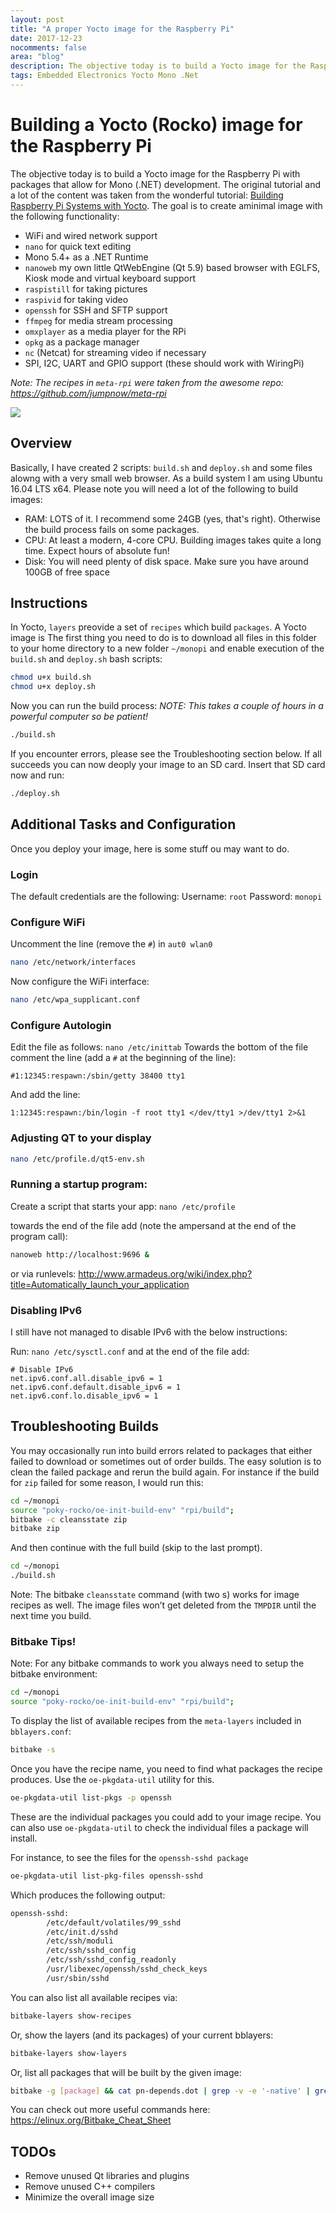 ```yaml
---
layout: post
title: "A proper Yocto image for the Raspberry Pi"
date: 2017-12-23
nocomments: false
area: "blog"
description: The objective today is to build a Yocto image for the Raspberry Pi
tags: Embedded Electronics Yocto Mono .Net
---
```


# Building a Yocto (Rocko) image for the Raspberry Pi

The objective today is to build a Yocto image for the Raspberry Pi with packages that allow for Mono (.NET) development. The original tutorial and a lot of the content was taken from the wonderful tutorial: [Building Raspberry Pi Systems with Yocto](http://www.jumpnowtek.com/rpi/Raspberry-Pi-Systems-with-Yocto.html). The goal is to create aminimal image with the following functionality:
- WiFi and wired network support
- ```nano``` for quick text editing
- Mono 5.4+ as a .NET Runtime
- ```nanoweb``` my own little QtWebEngine (Qt 5.9) based browser with EGLFS, Kiosk mode and virtual keyboard support
- ```raspistill``` for taking pictures
- ```raspivid``` for taking video
- ```openssh``` for SSH and SFTP support
- ```ffmpeg``` for media stream processing
- ```omxplayer``` as a media player for the RPi
- ```opkg``` as a package manager
- ```nc``` (Netcat) for streaming video if necessary
- SPI, I2C, UART and GPIO support (these should work with WiringPi)

*Note: The recipes in ```meta-rpi``` were taken from the awesome repo: https://github.com/jumpnow/meta-rpi*

<img class="img-fluid" src="/img/rpi-yocto.jpg" />

## Overview
Basically, I have created 2 scripts: ```build.sh``` and ```deploy.sh``` and some files alowng with a very small web browser. As a build system I am using Ubuntu 16.04 LTS x64. Please note you will need a lot of the following to build images:
- RAM: LOTS of it. I recommend some 24GB (yes, that's right). Otherwise the build process fails on some packages.
- CPU: At least a modern, 4-core CPU. Building images takes quite a long time. Expect hours of absolute fun!
- Disk: You will need plenty of disk space. Make sure you have around 100GB of free space

## Instructions

In Yocto, ```layers``` preovide a set of ```recipes``` which build ```packages```. A Yocto image is 
The first thing you need to do is to download all files in this folder to your home directory to a new folder ```~/monopi``` and enable execution of the ```build.sh``` and ```deploy.sh``` bash scripts:

```bash
chmod u+x build.sh
chmod u+x deploy.sh
```

Now you can run the build process:
*NOTE: This takes a couple of hours in a powerful computer so be patient!*
```bash
./build.sh
```

If you encounter errors, please see the Troubleshooting section below.
If all succeeds you can now deoply your image to an SD card. Insert that SD card now and run:
```bash
./deploy.sh
```

## Additional Tasks and Configuration

Once you deploy your image, here is some stuff ou may want to do.

### Login

The default credentials are the following:
Username: ```root```
Password: ```monopi```

### Configure WiFi

Uncomment the line (remove the ```#```) in ```aut0 wlan0```
```bash
nano /etc/network/interfaces
```

Now configure the WiFi interface:
```bash
nano /etc/wpa_supplicant.conf
```

### Configure Autologin

Edit the file as follows: ```nano /etc/inittab```
Towards the bottom of the file comment the line (add a ```#``` at the beginning of the line): 
```
#1:12345:respawn:/sbin/getty 38400 tty1
```
And add the line: 
```
1:12345:respawn:/bin/login -f root tty1 </dev/tty1 >/dev/tty1 2>&1
```

### Adjusting QT to your display

```bash
nano /etc/profile.d/qt5-env.sh
```

### Running a startup program:

Create a script that starts your app: ```nano /etc/profile```

towards the end of the file add (note the ampersand at the end of the program call):
```bash
nanoweb http://localhost:9696 &
```

or via runlevels:
http://www.armadeus.org/wiki/index.php?title=Automatically_launch_your_application

### Disabling IPv6

I still have not managed to disable IPv6 with the below instructions:

Run: ```nano /etc/sysctl.conf``` and at the end of the file add:

```
# Disable IPv6
net.ipv6.conf.all.disable_ipv6 = 1
net.ipv6.conf.default.disable_ipv6 = 1
net.ipv6.conf.lo.disable_ipv6 = 1
```

## Troubleshooting Builds

You may occasionally run into build errors related to packages that either failed to download or sometimes out of order builds. The easy solution is to clean the failed package and rerun the build again. For instance if the build for ```zip``` failed for some reason, I would run this:

```bash
cd ~/monopi
source "poky-rocko/oe-init-build-env" "rpi/build";
bitbake -c cleansstate zip
bitbake zip
```

And then continue with the full build (skip to the last prompt).

```bash
cd ~/monopi
./build.sh
```

Note: The bitbake ```cleansstate``` command (with two s) works for image recipes as well. The image files won’t get deleted from the ```TMPDIR``` until the next time you build.

### Bitbake Tips!

Note: For any bitbake commands to work you always need to setup the bitbake environment:
```bash
cd ~/monopi
source "poky-rocko/oe-init-build-env" "rpi/build";
```

To display the list of available recipes from the ```meta-layers``` included in ```bblayers.conf```:
```bash
bitbake -s
```

Once you have the recipe name, you need to find what packages the recipe produces. Use the ```oe-pkgdata-util``` utility for this.
```bash
oe-pkgdata-util list-pkgs -p openssh
```
These are the individual packages you could add to your image recipe. You can also use ```oe-pkgdata-util``` to check the individual files a package will install.

For instance, to see the files for the ```openssh-sshd package```
```bash
oe-pkgdata-util list-pkg-files openssh-sshd
```
Which produces the following output:
```bash
openssh-sshd:
        /etc/default/volatiles/99_sshd
        /etc/init.d/sshd
        /etc/ssh/moduli
        /etc/ssh/sshd_config
        /etc/ssh/sshd_config_readonly
        /usr/libexec/openssh/sshd_check_keys
        /usr/sbin/sshd
```

You can also list all available recipes via:
```bash
bitbake-layers show-recipes
```

Or, show the layers (and its packages) of your current bblayers:
```bash
bitbake-layers show-layers
```

Or, list all packages that will be built by the given image:
```bash
bitbake -g [package] && cat pn-depends.dot | grep -v -e '-native' | grep -v digraph | grep -v -e '-image' | awk '{print $1}' | sort | uniq
```
You can check out more useful commands here: https://elinux.org/Bitbake_Cheat_Sheet

## TODOs

- Remove unused Qt libraries and plugins
- Remove unused C++ compilers
- Minimize the overall image size
